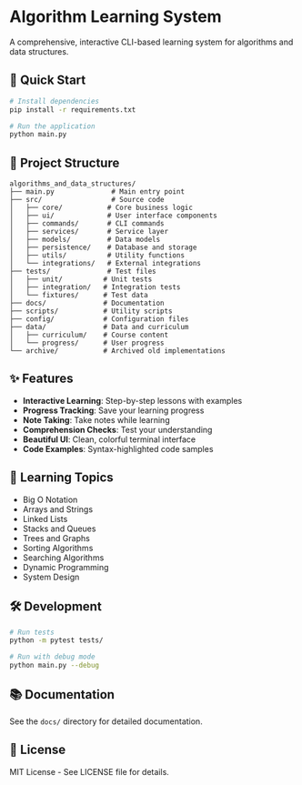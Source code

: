# Algorithm Learning System

A comprehensive, interactive CLI-based learning system for algorithms and data structures.

## 🚀 Quick Start

```bash
# Install dependencies
pip install -r requirements.txt

# Run the application
python main.py
```

## 📁 Project Structure

```
algorithms_and_data_structures/
├── main.py              # Main entry point
├── src/                 # Source code
│   ├── core/           # Core business logic
│   ├── ui/             # User interface components
│   ├── commands/       # CLI commands
│   ├── services/       # Service layer
│   ├── models/         # Data models
│   ├── persistence/    # Database and storage
│   ├── utils/          # Utility functions
│   └── integrations/   # External integrations
├── tests/              # Test files
│   ├── unit/          # Unit tests
│   ├── integration/   # Integration tests
│   └── fixtures/      # Test data
├── docs/              # Documentation
├── scripts/           # Utility scripts
├── config/            # Configuration files
├── data/              # Data and curriculum
│   ├── curriculum/    # Course content
│   └── progress/      # User progress
└── archive/           # Archived old implementations
```

## ✨ Features

- **Interactive Learning**: Step-by-step lessons with examples
- **Progress Tracking**: Save your learning progress
- **Note Taking**: Take notes while learning
- **Comprehension Checks**: Test your understanding
- **Beautiful UI**: Clean, colorful terminal interface
- **Code Examples**: Syntax-highlighted code samples

## 🎯 Learning Topics

- Big O Notation
- Arrays and Strings
- Linked Lists
- Stacks and Queues
- Trees and Graphs
- Sorting Algorithms
- Searching Algorithms
- Dynamic Programming
- System Design

## 🛠️ Development

```bash
# Run tests
python -m pytest tests/

# Run with debug mode
python main.py --debug
```

## 📚 Documentation

See the `docs/` directory for detailed documentation.

## 📄 License

MIT License - See LICENSE file for details.
